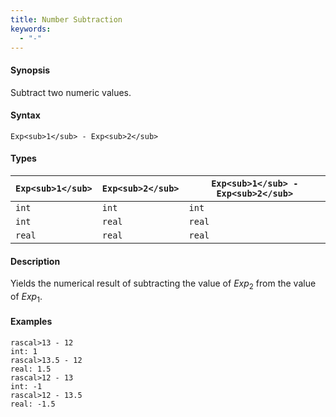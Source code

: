 ```yaml
---
title: Number Subtraction
keywords:
  - "-"
---
```


#### Synopsis

Subtract two numeric values.

#### Syntax

`Exp<sub>1</sub> - Exp<sub>2</sub>`

#### Types


| `Exp<sub>1</sub>` |  `Exp<sub>2</sub>` | `Exp<sub>1</sub> - Exp<sub>2</sub>`  |
| --- | --- | --- |
| `int`     |  `int`     | `int`                |
| `int`     |  `real`    | `real`               |
| `real`    |  `real`    | `real`               |


#### Description

Yields the numerical result of subtracting the value of _Exp_<sub>2</sub> from the value of _Exp_<sub>1</sub>.

#### Examples


```rascal-shell
rascal>13 - 12
int: 1
rascal>13.5 - 12
real: 1.5
rascal>12 - 13
int: -1
rascal>12 - 13.5
real: -1.5
```


